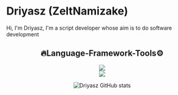 # Driyasz (ZeltNamizake)
Hi, I'm Driyasz, I'm a script developer whose aim is to do software development
<div align="center">

## 🔥Language-Framework-Tools⚙

<p>
  <a href="https://skillicons.dev">
    <img src="https://skillicons.dev/icons?i=js,nodejs,github,vscode,git" />
    <br>
    <img src="https://skillicons.dev/icons?i=linux,ubuntu,bash" />
  </a>
</p>
</p>

![Driyasz GitHub stats](https://github-readme-stats.vercel.app/api?username=zeltnamizake&show_icons=true&theme=dark)
</div>
